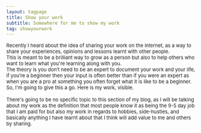 ```yaml
---
layout: tagpage
title: Show your work
subtitle: Somewhere for me to show my work
tag: showyourwork
---
```

<div class="text-left">
<div class="boxed">
  <font size="2">
Recently I heard about the idea of sharing your work on the internet, as a way to share your experiences, opinions and lessons learnt with other people. <br>
This is meant to be a brilliant way to grow as a person but also to help others who want to learn what you're learning along with you. <br>
The theory is you don’t need to be an expert to document your work and your life, if you’re a beginner then your input is often better than if you were an expert as when you are a pro at something you often forget what it is like to be a beginner. <br>
So, I'm going to give this a go. Here is my work, visible. <br>
<br>
There's going to be no specific topic to this section of my blog, as I will be talking about my work as the definition that most people know it as being the 9-5 day job that I am paid for but also my work in regards to hobbies, side-hustles, and basically anything I have learnt about that I think will add value to me and others by sharing.
  </font>
